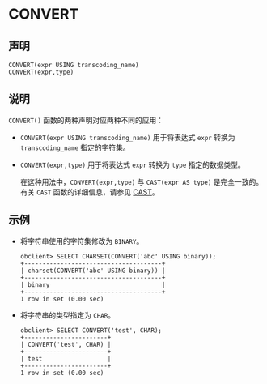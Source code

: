 CONVERT 
============================



声明 
-----------------------

```unknow
CONVERT(expr USING transcoding_name)
CONVERT(expr,type)
```



说明 
-----------------------

`CONVERT()` 函数的两种声明对应两种不同的应用：

* `CONVERT(expr USING transcoding_name)` 用于将表达式 `expr` 转换为 `transcoding_name` 指定的字符集。

  

* `CONVERT(expr,type)` 用于将表达式 `expr` 转换为 `type` 指定的数据类型。

  在这种用法中，`CONVERT(expr,type)` 与 `CAST(expr AS type)` 是完全一致的。有关 `CAST` 函数的详细信息，请参见 [CAST](/zh-CN/10.sql-reference/4.functions-1/2.single-row-functions-1/3.conversion-functions/1.CAST.md)。
  




示例 
-----------------------

* 将字符串使用的字符集修改为 `BINARY`。

  ```unknow
  obclient> SELECT CHARSET(CONVERT('abc' USING binary));
  +--------------------------------------+
  | charset(CONVERT('abc' USING binary)) |
  +--------------------------------------+
  | binary                               |
  +--------------------------------------+
  1 row in set (0.00 sec)
  ```

  

* 将字符串的类型指定为 `CHAR`。

  ```unknow
  obclient> SELECT CONVERT('test', CHAR);
  +-----------------------+
  | CONVERT('test', CHAR) |
  +-----------------------+
  | test                  |
  +-----------------------+
  1 row in set (0.00 sec)
  ```

  




